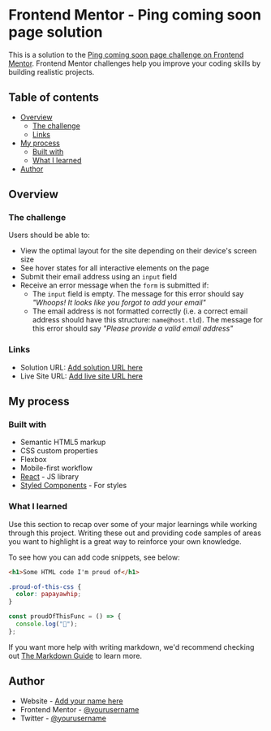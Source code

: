 # Frontend Mentor - Ping coming soon page solution

This is a solution to the [Ping coming soon page challenge on Frontend Mentor](https://www.frontendmentor.io/challenges/ping-single-column-coming-soon-page-5cadd051fec04111f7b848da). Frontend Mentor challenges help you improve your coding skills by building realistic projects.

## Table of contents

- [Overview](#overview)
  - [The challenge](#the-challenge)
  - [Links](#links)
- [My process](#my-process)
  - [Built with](#built-with)
  - [What I learned](#what-i-learned)
- [Author](#author)

## Overview

### The challenge

Users should be able to:

- View the optimal layout for the site depending on their device's screen size
- See hover states for all interactive elements on the page
- Submit their email address using an `input` field
- Receive an error message when the `form` is submitted if:
  - The `input` field is empty. The message for this error should say _"Whoops! It looks like you forgot to add your email"_
  - The email address is not formatted correctly (i.e. a correct email address should have this structure: `name@host.tld`). The message for this error should say _"Please provide a valid email address"_

### Links

- Solution URL: [Add solution URL here](https://your-solution-url.com)
- Live Site URL: [Add live site URL here](https://your-live-site-url.com)

## My process

### Built with

- Semantic HTML5 markup
- CSS custom properties
- Flexbox
- Mobile-first workflow
- [React](https://reactjs.org/) - JS library
- [Styled Components](https://styled-components.com/) - For styles

### What I learned

Use this section to recap over some of your major learnings while working through this project. Writing these out and providing code samples of areas you want to highlight is a great way to reinforce your own knowledge.

To see how you can add code snippets, see below:

```html
<h1>Some HTML code I'm proud of</h1>
```

```css
.proud-of-this-css {
  color: papayawhip;
}
```

```js
const proudOfThisFunc = () => {
  console.log("🎉");
};
```

If you want more help with writing markdown, we'd recommend checking out [The Markdown Guide](https://www.markdownguide.org/) to learn more.

## Author

- Website - [Add your name here](https://www.your-site.com)
- Frontend Mentor - [@yourusername](https://www.frontendmentor.io/profile/yourusername)
- Twitter - [@yourusername](https://www.twitter.com/yourusername)
